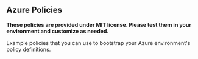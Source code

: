 ## Azure Policies

**These policies are provided under MIT license. Please test them in your environment and customize as needed.**

Example policies that you can use to bootstrap your Azure environment's policy definitions.
